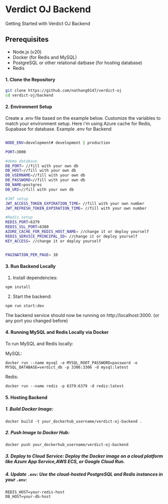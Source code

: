 # Verdict OJ Backend

Getting Started with Verdict OJ Backend
## Prerequisites
- Node.js (v20)
- Docker (for Redis and MySQL)
- PostgreSQL or other relational datbase (for hosting database)
- Redis
#### 1. Clone the Repository
```bash
git clone https://github.com/nathang0147/verdict-oj
cd verdict-oj/backend
```
#### 2. Environment Setup
Create a .env file based on the example below. Customize the variables to match your environment setup.
Here i'm using Azure cache for Redis, Supabase for database.
Example .env for Backend
```bash

NODE_ENV=development# development | production

PORT=3000 

#demo database
DB_PORT= //fill with your own db
DB_HOST=//fill with your own db
DB_USERNAME=//fill with your own db
DB_PASSWORD=//fill with your own db
DB_NAME=postgres
DB_URI=//fill with your own db

#JWT setup
JWT_ACCESS_TOKEN_EXPIRATION_TIME= //fill with your own number
JWT_REFRESH_TOKEN_EXPIRATION_TIME= //fill with your own number

#Redis setup
REDIS_PORT=6379
REDIS_SSL_PORT=6380
AZURE_CACHE_FOR_REDIS_HOST_NAME= //change it or deploy yourself
REDIS_SERVICE_PRINCIPAL_ID= //change it or deploy yourself
KEY_ACCESS= //change it or deploy yourself


PAGINATION_PER_PAGE= 10
```
#### 3. Run Backend Locally
1. Install dependencies:

```
npm install
```
2. Start the backend:

```
npm run start:dev
```
The backend service should now be running on http://localhost:3000. (or any port you changed before)

#### 4. Running MySQL and Redis Locally via Docker
To run MySQL and Redis locally:

MySQL:
```
docker run --name mysql -e MYSQL_ROOT_PASSWORD=password -e MYSQL_DATABASE=verdict_db -p 3306:3306 -d mysql:latest
```
Redis:
```
docker run --name redis -p 6379:6379 -d redis:latest
```
#### 5. Hosting Backend
##### 1. Build Docker Image:

```
docker build -t your_dockerhub_username/verdict-oj-backend .
```
##### 2. Push Image to Docker Hub:

```
docker push your_dockerhub_username/verdict-oj-backend
```
##### 3. Deploy to Cloud Service: Deploy the Docker image on a cloud platform like **Azure App Service**,**AWS ECS**, or **Google Cloud Run**.

##### 4. Update `.env`: Use the cloud-hosted PostgreSQL and Redis instances in your `.env`:

```
REDIS_HOST=your-redis-host
DB_HOST=your-db-host
```
